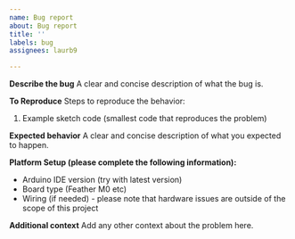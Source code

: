 ```yaml
---
name: Bug report
about: Bug report
title: ''
labels: bug
assignees: laurb9

---
```


**Describe the bug**
A clear and concise description of what the bug is.

**To Reproduce**
Steps to reproduce the behavior:
1. Example sketch code (smallest code that reproduces the problem)

**Expected behavior**
A clear and concise description of what you expected to happen.

**Platform Setup (please complete the following information):**
 - Arduino IDE version (try with latest version)
 - Board type (Feather M0 etc)
 - Wiring (if needed) - please note that hardware issues are outside of the scope of this project

**Additional context**
Add any other context about the problem here.
